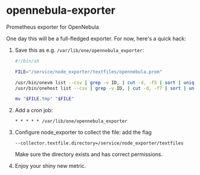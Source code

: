 opennebula-exporter
===================

Prometheus exporter for OpenNebula

One day this will be a full-fledged exporter. For now, here's a quick hack:

1. Save this as e.g. `/var/lib/one/opennebula_exporter`:
   ```sh
   #!/bin/sh

   FILE="/service/node_exporter/textfiles/opennebula.prom"

   /usr/bin/onevm list --csv | grep -v ID, | cut -d, -f5 | sort | uniq -c | awk '{ print "opennebula_vm_count{state=\"" $2 "\"} " $1 }' > "$FILE.tmp"
   /usr/bin/onehost list --csv | grep -v ID, | cut -d, -f7 | sort | uniq -c | awk '{ print "opennebula_host_count{state=\"" $2 "\"} " $1 }' >> "$FILE.tmp"

   mv "$FILE.tmp" "$FILE"

   ```

2. Add a cron job:
   ```
   * * * * * /var/lib/one/opennebula_exporter
   ```

3. Configure node_exporter to collect the file: add the flag
   ```
   --collector.textfile.directory=/service/node_exporter/textfiles
   ```
   Make sure the directory exists and has correct permissions.

4. Enjoy your shiny new metric.

